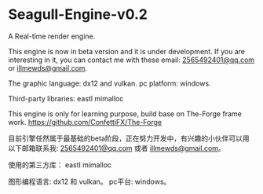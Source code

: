 # Seagull-Engine-v0.2

A Real-time render engine.

This engine is now in beta version and it is under development. If you are interesting in it, you can contact me with these email: 2565492401@qq.com or illmewds@gmail.com.

The graphic language: dx12 and vulkan. pc platform: windows.

Third-party libraries:
	eastl
	mimalloc

This engine is only for learning purpose, build base on 
The-Forge frame work.
https://github.com/ConfettiFX/The-Forge

目前引擎任然属于最基础的beta阶段，正在努力开发中，有兴趣的小伙伴可以用以下邮箱联系我: 2565492401@qq.com 或者 illmewds@gmail.com。

使用的第三方库：
eastl
mimalloc

图形编程语言: dx12 和 vulkan。 pc平台: windows。